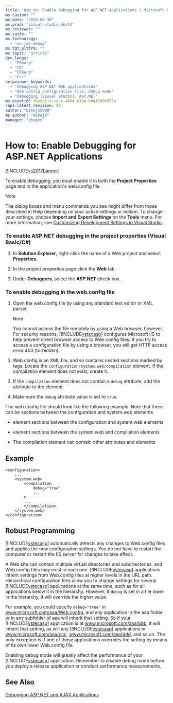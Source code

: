 ```yaml
---
title: "How to: Enable Debugging for ASP.NET Applications | Microsoft Docs"
ms.custom: ""
ms.date: "2018-06-30"
ms.prod: "visual-studio-dev14"
ms.reviewer: ""
ms.suite: ""
ms.technology: 
  - "vs-ide-debug"
ms.tgt_pltfrm: ""
ms.topic: "article"
dev_langs: 
  - "FSharp"
  - "VB"
  - "CSharp"
  - "C++"
helpviewer_keywords: 
  - "debugging ASP.NET Web applications"
  - "Web.config configuration file, debug mode"
  - "debugging [Visual Studio], ASP.NET"
ms.assetid: 3beed819-cece-4864-8184-bd410000973a
caps.latest.revision: 40
author: "mikejo5000"
ms.author: "mikejo"
manager: "ghogen"
---
```

# How to: Enable Debugging for ASP.NET Applications
[!INCLUDE[vs2017banner](../includes/vs2017banner.md)]

To enable debugging, you must enable it in both the **Project Properties** page and in the application's web.config file.  
  
> [!NOTE]  
> The dialog boxes and menu commands you see might differ from those described in Help depending on your active settings or edition. To change your settings, choose **Import and Export Settings** on the **Tools** menu. For more information, see [Customizing Development Settings in Visual Studio](http://msdn.microsoft.com/library/22c4debb-4e31-47a8-8f19-16f328d7dcd3).  
  
### To enable ASP.NET debugging in the project properties (Visual Basic/C#)  
  
1.  In **Solution Explorer**, right-click the name of a Web project and select **Properties**.  
  
2.  In the project properties page click the **Web** tab.  
  
3.  Under **Debuggers**, select the **ASP.NET** check box.  
  
### To enable debugging in the web.config file  
  
1.  Open the web.config file by using any standard text editor or XML parser.  
  
    > [!NOTE]  
    > You cannot access the file remotely by using a Web browser, however. For security reasons, [!INCLUDE[vstecasp](../includes/vstecasp-md.md)] configures Microsoft IIS to help prevent direct browser access to Web.config files. If you try to access a configuration file by using a browser, you will get HTTP access error 403 (forbidden).  
  
2.  Web.config is an XML file, and so contains nested sections marked by tags. Locate the `configuration/system.web/compilation` element. If the compilation element does not exist, create it.  
  
3.  If the `compilation` element does not contain a `debug` attribute, add the attribute to the element.  
  
4.  Make sure the `debug` attribute value is set to `true`.  
  
The web.config file should look like the following example. Note that there can be sections between the configuration and system.web elements  
  
-   element sections between the configuration and system.web elements  
  
-   element sections between the system.web and compilation elements  
  
-   The compilation element can contain other attributes and elements  
  
## Example  
  
```  
<configuration>  
    ...  
    <system.web>  
        <compilation  
            debug="true"  
            ...  
        >  
        ...  
        </compilation>  
    </system.web>  
</configuration>  
```  
  
## Robust Programming  
[!INCLUDE[vstecasp](../includes/vstecasp-md.md)] automatically detects any changes to Web.config files and applies the new configuration settings. You do not have to restart the computer or restart the IIS server for changes to take effect.  
  
A Web site can contain multiple virtual directories and subdirectories, and Web.config files may exist in each one. [!INCLUDE[vstecasp](../includes/vstecasp-md.md)] applications inherit settings from Web.config files at higher levels in the URL path. Hierarchical configuration files allow you to change settings for several [!INCLUDE[vstecasp](../includes/vstecasp-md.md)] applications at the same time, such as for all applications below it in the hierarchy. However, if `debug` is set in a file lower in the hierarchy, it will override the higher value.  
  
For example, you could specify `debug="true"` in www.microsoft.com/aaa/Web.config, and any application in the aaa folder or in any subfolder of aaa will inherit that setting. So if your [!INCLUDE[vstecasp](../includes/vstecasp-md.md)] application is at www.microsoft.com/aaa/bbb, it will inherit that setting, as will any [!INCLUDE[vstecasp](../includes/vstecasp-md.md)] applications in www.microsoft.com/aaa/ccc, www.microsoft.com/aaa/ddd, and so on. The only exception is if one of those applications overrides the setting by means of its own lower Web.config file.  
  
Enabling debug mode will greatly affect the performance of your [!INCLUDE[vstecasp](../includes/vstecasp-md.md)] application. Remember to disable debug mode before you deploy a release application or conduct performance measurements.  
  
## See Also  
[Debugging ASP.NET and AJAX Applications](../debugger/debugging-aspnet-and-ajax-applications.md)  
  




